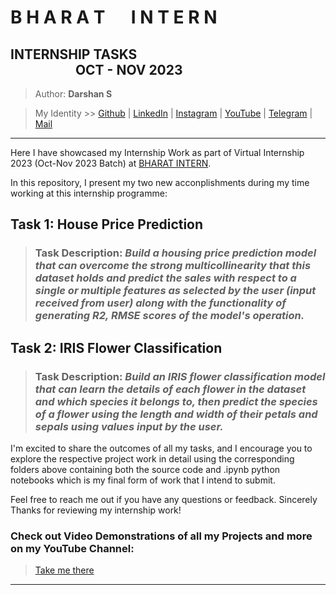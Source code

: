 # **B H A R A T &emsp; I N T E R N**
## INTERNSHIP TASKS &emsp; &emsp; &emsp; &emsp; &emsp; &emsp; &emsp; &emsp; &emsp; &emsp; &emsp; &emsp; &emsp; &emsp; &emsp; OCT - NOV 2023

> Author: **Darshan S**

> My Identity >>  [Github](https://github.com/azuregray/) | [LinkedIn](https://linkedin.com/in/arcticblue/) | [Instagram](https://instagram.com/thedarshgowda/) | [YouTube](https://www.youtube.com/@pantoneblue/) | [Telegram](https://t.me/adobegreen/) | [Mail](mailto:d7gowda@gmail.com)

---

Here I have showcased my Internship Work as part of Virtual Internship 2023 (Oct-Nov 2023 Batch) at [BHARAT INTERN](https://bharatintern.live/). 

In this repository, I present my two new acconplishments during my time working at this internship programme:

## Task 1: House Price Prediction

> ### Task Description: *Build a housing price prediction model that can overcome the strong multicollinearity that this dataset holds and predict the sales with respect to a single or multiple features as selected by the user (input received from user) along with the functionality of generating R2, RMSE scores of the model's operation.*

## Task 2: IRIS Flower Classification

> ### Task Description: *Build an IRIS flower classification model that can learn the details of each flower in the dataset and which species it belongs to, then predict the species of a flower using the length and width of their petals and sepals using values input by the user.*

I'm excited to share the outcomes of all my tasks, and I encourage you to explore the respective project work in detail using the corresponding folders above containing both the source code and .ipynb python notebooks which is my final form of work that I intend to submit.

Feel free to reach me out if you have any questions or feedback.
Sincerely Thanks for reviewing my internship work!

### Check out Video Demonstrations of all my Projects and more on my YouTube Channel:

> [Take me there](https://youtube.com/@thedarshgowda)

---
